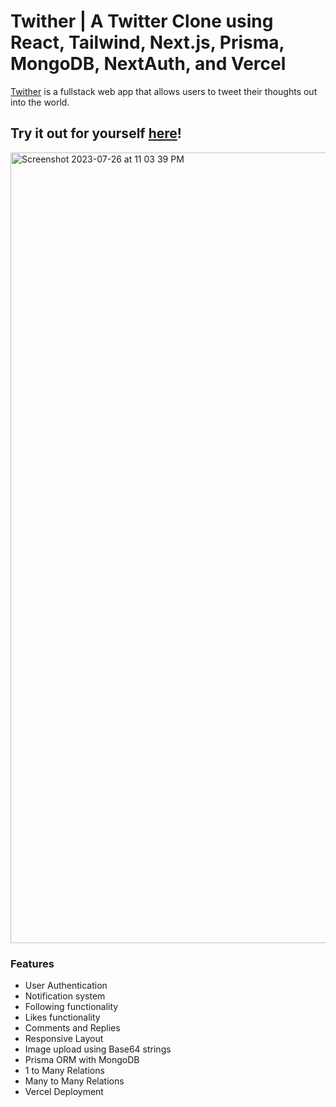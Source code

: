 # Twither | A Twitter Clone using React, Tailwind, Next.js, Prisma, MongoDB, NextAuth, and Vercel

[Twither](https://twither.vercel.app/) is a fullstack web app that allows users to tweet their thoughts out into the world.

 ## Try it out for yourself [here](https://twither.vercel.app/)!
<img width="1265" alt="Screenshot 2023-07-26 at 11 03 39 PM" src="https://github.com/dawsonpar/twither/assets/76459102/ba7f0eb4-776b-4a8e-9d19-5238cbc23e10">

### Features
- User Authentication
- Notification system
- Following functionality
- Likes functionality
- Comments and Replies
- Responsive Layout
- Image upload using Base64 strings
- Prisma ORM with MongoDB
- 1 to Many Relations
- Many to Many Relations
- Vercel Deployment
